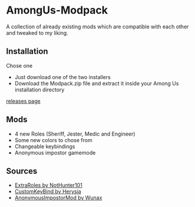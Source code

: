 # AmongUs-Modpack
A collection of already existing mods which are compatible with each other and tweaked to my liking.

## Installation
Chose one
- Just download one of the two installers
- Download the Modpack.zip file and extract it inside your Among Us installation directory

[releases page](https://github.com/JuliusKreutz/AmongUs-Modpack/releases)

## Mods
- 4 new Roles (Sheriff, Jester, Medic and Engineer)
- Some new colors to chose from
- Changeable keybindings
- Anonymous impostor gamemode

## Sources
- [ExtraRoles by NotHunter101](https://github.com/NotHunter101/ExtraRolesAmongUs)
- [CustomKeyBind by Herysia](https://github.com/Herysia/CustomKeyBinds)
- [AnonymousImpostorMod by Wunax](https://github.com/Wunax/Among-Us-Anonymous-Impostors-Mod)
